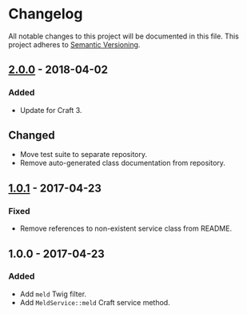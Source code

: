 # Changelog
All notable changes to this project will be documented in this file. This
project adheres to [Semantic Versioning](http://semver.org/).

## [2.0.0] - 2018-04-02
### Added
- Update for Craft 3.

## Changed
- Move test suite to separate repository.
- Remove auto-generated class documentation from repository.

[2.0.0]: https://github.com/experience/meld.craft-plugin/compare/1.0.1...HEAD

## [1.0.1] - 2017-04-23
### Fixed
- Remove references to non-existent service class from README.

[1.0.1]: https://github.com/experience/meld.craft-plugin/compare/1.0.0...1.0.1

## 1.0.0 - 2017-04-23
### Added
- Add `meld` Twig filter.
- Add `MeldService::meld` Craft service method.


